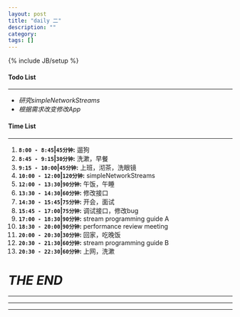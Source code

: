 ```yaml
---
layout: post
title: "daily 二"
description: ""
category: 
tags: []
---
```

{% include JB/setup %}
#### Todo List
***
* *研究simpleNetworkStreams*
* *根据需求改变修改App*

#### Time List
***
1. **`8:00 - 8:45`|`45分钟`:** 遛狗
2. **`8:45 - 9:15`|`30分钟`:** 洗漱，早餐
3. **`9:15 - 10:00`|`45分钟`:** 上班，沏茶，洗眼镜
4. **`10:00 - 12:00`|`120分钟`:** simpleNetworkStreams
5. **`12:00 - 13:30`|`90分钟`:** 午饭，午睡
6. **`13:30 - 14:30`|`60分钟`:** 修改接口
7. **`14:30 - 15:45`|`75分钟`:** 开会，面试
8. **`15:45 - 17:00`|`75分钟`:** 调试接口，修改bug
9. **`17:00 - 18:30`|`90分钟`:** stream programming guide A
10. **`18:30 - 20:00`|`90分钟`:** performance review meeting
11. **`20:00 - 20:30`|`30分钟`:** 回家，吃晚饭
12. **`20:30 - 21:30`|`60分钟`:** stream programming guide B
13. **`20:30 - 22:30`|`60分钟`:** 上网，洗漱

# *THE END*
***
***
***